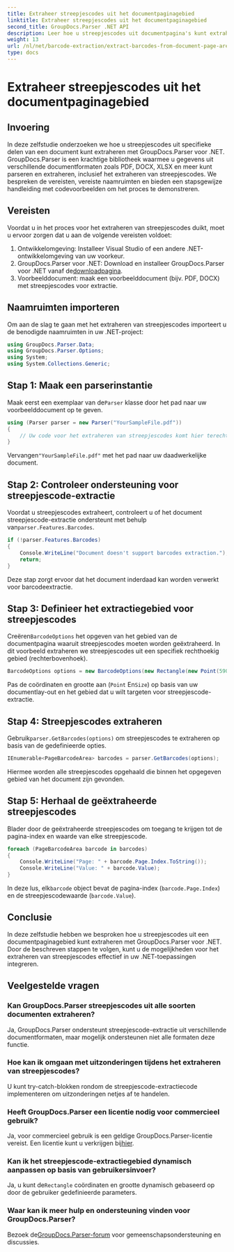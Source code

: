 ```yaml
---
title: Extraheer streepjescodes uit het documentpaginagebied
linktitle: Extraheer streepjescodes uit het documentpaginagebied
second_title: GroupDocs.Parser .NET API
description: Leer hoe u streepjescodes uit documentpagina's kunt extraheren met GroupDocs.Parser voor .NET. Verbeter uw documentverwerkingsmogelijkheden met deze stapsgewijze zelfstudie.
weight: 13
url: /nl/net/barcode-extraction/extract-barcodes-from-document-page-area/
type: docs
---
```

# Extraheer streepjescodes uit het documentpaginagebied

## Invoering
In deze zelfstudie onderzoeken we hoe u streepjescodes uit specifieke delen van een document kunt extraheren met GroupDocs.Parser voor .NET. GroupDocs.Parser is een krachtige bibliotheek waarmee u gegevens uit verschillende documentformaten zoals PDF, DOCX, XLSX en meer kunt parseren en extraheren, inclusief het extraheren van streepjescodes. We bespreken de vereisten, vereiste naamruimten en bieden een stapsgewijze handleiding met codevoorbeelden om het proces te demonstreren.
## Vereisten
Voordat u in het proces voor het extraheren van streepjescodes duikt, moet u ervoor zorgen dat u aan de volgende vereisten voldoet:
1. Ontwikkelomgeving: Installeer Visual Studio of een andere .NET-ontwikkelomgeving van uw voorkeur.
2.  GroupDocs.Parser voor .NET: Download en installeer GroupDocs.Parser voor .NET vanaf de[downloadpagina](https://releases.groupdocs.com/parser/net/).
3. Voorbeelddocument: maak een voorbeelddocument (bijv. PDF, DOCX) met streepjescodes voor extractie.

## Naamruimten importeren
Om aan de slag te gaan met het extraheren van streepjescodes importeert u de benodigde naamruimten in uw .NET-project:
```csharp
using GroupDocs.Parser.Data;
using GroupDocs.Parser.Options;
using System;
using System.Collections.Generic;
```
## Stap 1: Maak een parserinstantie
 Maak eerst een exemplaar van de`Parser` klasse door het pad naar uw voorbeelddocument op te geven.
```csharp
using (Parser parser = new Parser("YourSampleFile.pdf"))
{
    // Uw code voor het extraheren van streepjescodes komt hier terecht
}
```
 Vervangen`"YourSampleFile.pdf"` met het pad naar uw daadwerkelijke document.
## Stap 2: Controleer ondersteuning voor streepjescode-extractie
 Voordat u streepjescodes extraheert, controleert u of het document streepjescode-extractie ondersteunt met behulp van`parser.Features.Barcodes`.
```csharp
if (!parser.Features.Barcodes)
{
    Console.WriteLine("Document doesn't support barcodes extraction.");
    return;
}
```
Deze stap zorgt ervoor dat het document inderdaad kan worden verwerkt voor barcodeextractie.
## Stap 3: Definieer het extractiegebied voor streepjescodes
 Creëren`BarcodeOptions` het opgeven van het gebied van de documentpagina waaruit streepjescodes moeten worden geëxtraheerd. In dit voorbeeld extraheren we streepjescodes uit een specifiek rechthoekig gebied (rechterbovenhoek).
```csharp
BarcodeOptions options = new BarcodeOptions(new Rectangle(new Point(590, 80), new Size(150, 150)));
```
Pas de coördinaten en grootte aan (`Point` En`Size`) op basis van uw documentlay-out en het gebied dat u wilt targeten voor streepjescode-extractie.
## Stap 4: Streepjescodes extraheren
 Gebruik`parser.GetBarcodes(options)` om streepjescodes te extraheren op basis van de gedefinieerde opties.
```csharp
IEnumerable<PageBarcodeArea> barcodes = parser.GetBarcodes(options);
```
Hiermee worden alle streepjescodes opgehaald die binnen het opgegeven gebied van het document zijn gevonden.
## Stap 5: Herhaal de geëxtraheerde streepjescodes
Blader door de geëxtraheerde streepjescodes om toegang te krijgen tot de pagina-index en waarde van elke streepjescode.
```csharp
foreach (PageBarcodeArea barcode in barcodes)
{
    Console.WriteLine("Page: " + barcode.Page.Index.ToString());
    Console.WriteLine("Value: " + barcode.Value);
}
```
 In deze lus, elk`barcode` object bevat de pagina-index (`barcode.Page.Index`) en de streepjescodewaarde (`barcode.Value`).

## Conclusie
In deze zelfstudie hebben we besproken hoe u streepjescodes uit een documentpaginagebied kunt extraheren met GroupDocs.Parser voor .NET. Door de beschreven stappen te volgen, kunt u de mogelijkheden voor het extraheren van streepjescodes effectief in uw .NET-toepassingen integreren.

## Veelgestelde vragen
### Kan GroupDocs.Parser streepjescodes uit alle soorten documenten extraheren?
Ja, GroupDocs.Parser ondersteunt streepjescode-extractie uit verschillende documentformaten, maar mogelijk ondersteunen niet alle formaten deze functie.
### Hoe kan ik omgaan met uitzonderingen tijdens het extraheren van streepjescodes?
U kunt try-catch-blokken rondom de streepjescode-extractiecode implementeren om uitzonderingen netjes af te handelen.
### Heeft GroupDocs.Parser een licentie nodig voor commercieel gebruik?
Ja, voor commercieel gebruik is een geldige GroupDocs.Parser-licentie vereist. Een licentie kunt u verkrijgen bij[hier](https://purchase.groupdocs.com/buy).
### Kan ik het streepjescode-extractiegebied dynamisch aanpassen op basis van gebruikersinvoer?
 Ja, u kunt de`Rectangle` coördinaten en grootte dynamisch gebaseerd op door de gebruiker gedefinieerde parameters.
### Waar kan ik meer hulp en ondersteuning vinden voor GroupDocs.Parser?
 Bezoek de[GroupDocs.Parser-forum](https://forum.groupdocs.com/c/parser/17) voor gemeenschapsondersteuning en discussies.